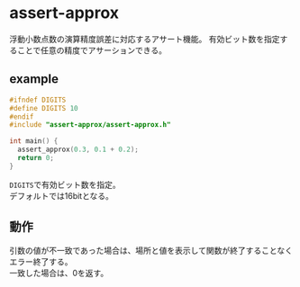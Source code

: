 # assert-approx

浮動小数点数の演算精度誤差に対応するアサート機能。
有効ビット数を指定することで任意の精度でアサーションできる。

## example


```c
#ifndef DIGITS
#define DIGITS 10
#endif
#include "assert-approx/assert-approx.h"

int main() {
  assert_approx(0.3, 0.1 + 0.2);
  return 0;
}
```

`DIGITS`で有効ビット数を指定。  
デフォルトでは16bitとなる。

## 動作

引数の値が不一致であった場合は、場所と値を表示して関数が終了することなくエラー終了する。  
一致した場合は、0を返す。
